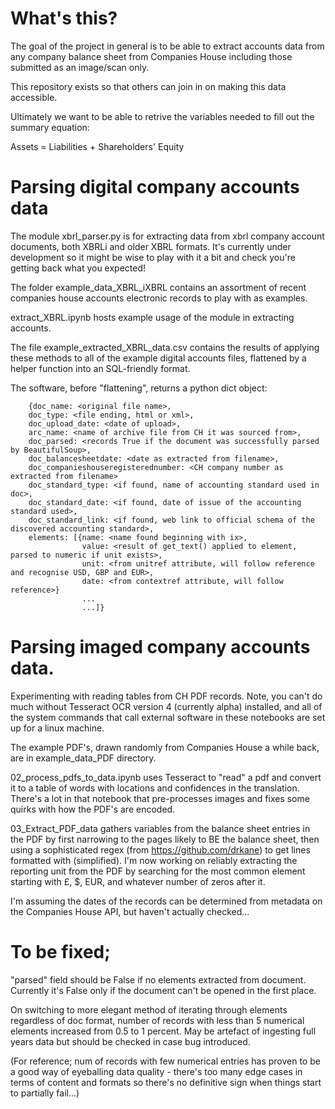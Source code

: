 # What's this?

The goal of the project in general is to be able to extract accounts
data from any company balance sheet from Companies House including those
submitted as an image/scan only.  

This repository exists so that others can join in on making this data
accessible.

Ultimately we want to be able to retrive the variables needed to fill
out the summary equation:

Assets = Liabilities + Shareholders' Equity


# Parsing digital company accounts data

The module xbrl_parser.py is for extracting data from xbrl company
account documents, both XBRLi and older XBRL formats.  It's currently
under development so it might be wise to play with it a bit and check
you're getting back what you expected!

The folder example_data_XBRL_iXBRL contains an assortment of recent
companies house accounts electronic records to play with as examples.

extract_XBRL.ipynb hosts example usage of the module in extracting
accounts.

The file example_extracted_XBRL_data.csv contains the results of 
applying these methods to all of the example digital accounts files,
flattened by a helper function into an SQL-friendly format.


The software, before "flattening", returns a python dict object:

```
	{doc_name: <original file name>,
	doc_type: <file ending, html or xml>,
	doc_upload_date: <date of upload>,
	arc_name: <name of archive file from CH it was sourced from>,
	doc_parsed: <records True if the document was successfully parsed by BeautifulSoup>,
	doc_balancesheetdate: <date as extracted from filename>,
	doc_companieshouseregisterednumber: <CH company number as extracted from filename>
	doc_standard_type: <if found, name of accounting standard used in doc>,
	doc_standard_date: <if found, date of issue of the accounting standard used>,
	doc_standard_link: <if found, web link to official schema of the discovered accounting standard>,
	elements: [{name: <name found beginning with ix>,
				value: <result of get_text() applied to element, parsed to numeric if unit exists>,
				unit: <from unitref attribute, will follow reference and recognise USD, GBP and EUR>,
				date: <from contextref attribute, will follow reference>}
				...
				...]}
```

# Parsing imaged company accounts data.

Experimenting with reading tables from CH PDF records.  Note, you can't
do much without Tesseract OCR version 4 (currently alpha) installed, and
all of the system commands that call external software in these notebooks
are set up for a linux machine.

The example PDF's, drawn randomly from Companies House a while back, are
in example_data_PDF directory.

02_process_pdfs_to_data.ipynb uses Tesseract to "read" a pdf and convert it
to a table of words with locations and confidences in the translation.  
There's a lot in that notebook that  pre-processes images and fixes
some quirks with how the PDF's are encoded.

03_Extract_PDF_data gathers variables from the balance sheet entries in
the PDF by first narrowing to the pages likely to BE the balance sheet,
then using a sophisticated regex (from https://github.com/drkane) to 
get lines formatted with <some text> <number> <number> (simplified).
I'm now working on reliably extracting the reporting unit from the PDF by
searching for the most common element starting with £, $, EUR, and 
whatever number of zeros after it.

I'm assuming the dates of the records can be determined from metadata on
the Companies House API, but haven't actually checked...


# To be fixed;

"parsed" field should be False if no elements extracted from document. 
Currently it's False only if the document can't be opened in the first 
place.

On switching to more elegant method of iterating through elements
regardless of doc format, number of records with less than 5 numerical
elements increased from 0.5 to 1 percent.  May be artefact of ingesting
full years data but should be checked in case bug introduced.

(For reference; num of records with few numerical entries has proven to
be a good way of eyeballing data quality - there's too many edge cases 
in terms of content and formats so there's no definitive sign when 
things start to partially fail...)
